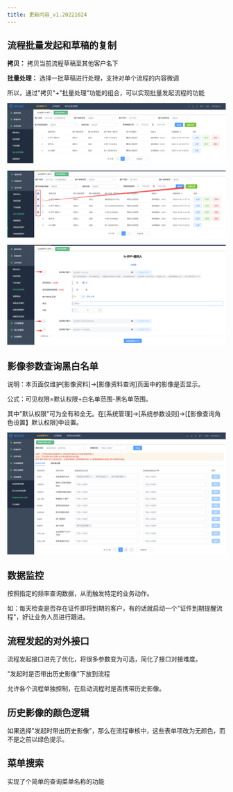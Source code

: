 ```yaml
---
title: 更新内容_v1.20221024
---
```


## 流程批量发起和草稿的复制

**拷贝：** 拷贝当前流程草稿至其他客户名下

**批量处理：** 选择一批草稿进行处理，支持对单个流程的内容微调

所以，通过\"拷贝\"+\"批量处理\"功能的组合，可以实现批量发起流程的功能

![descript](./oa-up-media-20221024/media/image1.png)

![descript](./oa-up-media-20221024/media/image2.png)

![descript](./oa-up-media-20221024/media/image3.png)

## 影像参数查询黑白名单

说明：本页面仅维护\[影像资料\]-\>\[影像资料查询\]页面中的影像是否显示。

公式：可见权限=默认权限+白名单范围-黑名单范围。

其中"默认权限"可为全有和全无。在\[系统管理\]-\>\[系统参数设则\]-\>\[【影像查询角色设置】默认权限\]中设置。

![descript](./oa-up-media-20221024/media/image4.png)

## 数据监控

按照指定的频率查询数据，从而触发特定的业务动作。

如：每天检查是否存在证件即将到期的客户，有的话就启动一个\"证件到期提醒流程\"，好让业务人员进行跟进。

## 流程发起的对外接口

流程发起接口进先了优化，将很多参数变为可选，简化了接口对接难度。

\"发起时是否带出历史影像\"下放到流程

允许各个流程单独控制，在启动流程时是否携带历史影像。

## 历史影像的颜色逻辑

如果选择\"发起时带出历史影像\"，那么在流程审核中，这些表单项改为无颜色，而不是之前以绿色提示。

## 菜单搜索

实现了个简单的查询菜单名称的功能
